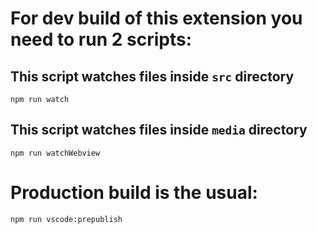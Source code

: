 # For dev build of this extension you need to run 2 scripts:

## This script watches files inside `src` directory

```
npm run watch
```

## This script watches files inside `media` directory

```
npm run watchWebview
```

# Production build is the usual:

```
npm run vscode:prepublish
```